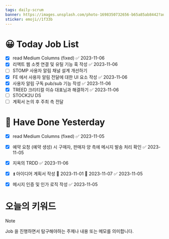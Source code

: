 ```yaml
---
tags: daily-scrum
banner: https://images.unsplash.com/photo-1698350732656-b65a85ab8442?auto=format&fit=crop&q=80&w=2837&ixlib=rb-4.0.3&ixid=M3wxMjA3fDB8MHxwaG90by1wYWdlfHx8fGVufDB8fHx8fA%3D%3D
sticker: emoji//1f33b
---
```

#  😀 Today Job List
- [x] read Medium Columns (fixed) ✅ 2023-11-06
- [x] 리액트 웹 소켓 연결 및 유틸 기능 훅 작성  ✅ 2023-11-06
- [ ] STOMP 사용자 알림 채널 설계 개선하기
- [x] FE 에서 사용자 알림 전달에 대한 UI 요소 작성 ✅ 2023-11-06
- [x] 사용자 알림 구독 pub/sub 기능 작성 ✅ 2023-11-06
- [x] TREED 크리티컬 이슈 대표님과 해결하기 ✅ 2023-11-06
- [ ] STOCK2U DS
- [ ] 계획서 논의 후 주최 측 전달

# 🙂 Have Done Yesterday
- [x] read Medium Columns (fixed) ✅ 2023-11-05
- [x] 예약 요청 (예약 생성) 시 구매자, 판매자 양 측에 메시지 발송 처리 확인 ✅ 2023-11-05
- [x] 지옥의 TRDD ✅ 2023-11-06
- [x] ⏫  아이디어 계획서 작성 🛫 2023-11-01 📅 2023-11-07 ✅ 2023-11-05

- [x] 메시지 인증 및 인가 로직 작성 ✅ 2023-11-05


# 오늘의 키워드

> [!NOTE]
> Job 을 진행하면서 탐구해야하는 주제나 내용 또는 메모를 의미합니다.

